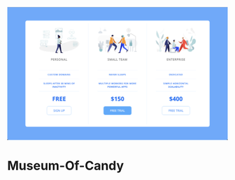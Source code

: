 ![Museum of Candy Demo](https://github.com/shamikaredkar/Pricing-Panel/blob/main/Pricing-Plan-Preview.png)

# Museum-Of-Candy
